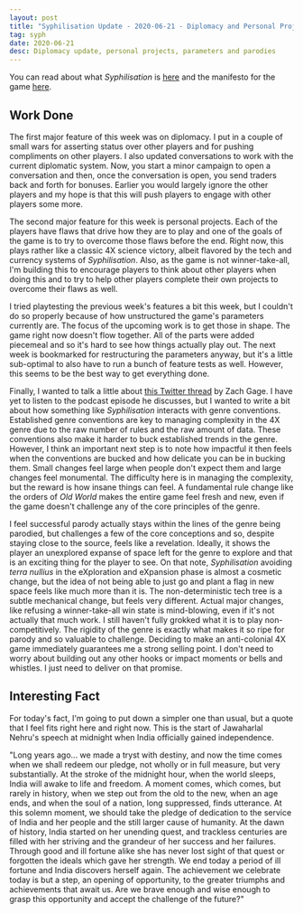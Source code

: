 ```yaml
---
layout: post
title: "Syphilisation Update - 2020-06-21 - Diplomacy and Personal Projects"
tag: syph
date: 2020-06-21
desc: Diplomacy update, personal projects, parameters and parodies
---
```



You can read about what *Syphilisation* is [here](/blog/syph/announce) and the manifesto for the game [here](/blog/syph/newManifesto).

## Work Done

The first major feature of this week was on diplomacy. I put in a couple of small wars for asserting status over other players and for pushing compliments on other players. I also updated conversations to work with the current diplomatic system. Now, you start a minor campaign to open a conversation and then, once the conversation is open, you send traders back and forth for bonuses. Earlier you would largely ignore the other players and my hope is that this will push players to engage with other players some more.


The second major feature for this week is personal projects. Each of the players have flaws that drive how they are to play and one of the goals of the game is to try to overcome those flaws before the end. Right now, this plays rather like a classic 4X science victory, albeit flavored by the tech and currency systems of *Syphilisation*. Also, as the game is not winner-take-all, I'm building this to encourage players to think about other players when doing this and to try to help other players complete their own projects to overcome their flaws as well.


I tried playtesting the previous week's features a bit this week, but I couldn't do so properly because of how unstructured the game's parameters currently are. The focus of the upcoming work is to get those in shape. The game right now doesn't flow together. All of the parts were added piecemeal and so it's hard to see how things actually play out. The next week is bookmarked for restructuring the parameters anyway, but it's a little sub-optimal to also have to run a bunch of feature tests as well. However, this seems to be the best way to get everything done.


Finally, I wanted to talk a little about [this Twitter thread](https://twitter.com/helvetica/status/1274450330726645762) by Zach Gage. I have yet to listen to the podcast episode he discusses, but I wanted to write a bit about how something like *Syphilisation* interacts with genre conventions. Established genre conventions are key to managing complexity in the 4X genre due to the raw number of rules and the raw amount of data. These conventions also make it harder to buck established trends in the genre. However, I think an important next step is to note how impactful it then feels when the conventions are bucked and how delicate you can be in bucking them. Small changes feel large when people don't expect them and large changes feel monumental. The difficulty here is in managing the complexity, but the reward is how insane things can feel. A fundamental rule change like the orders of *Old World* makes the entire game feel fresh and new, even if the game doesn't challenge any of the core principles of the genre.


I feel successful parody actually stays within the lines of the genre being parodied, but challenges a few of the core conceptions and so, despite staying close to the source, feels like a revelation. Ideally, it shows the player an unexplored expanse of space left for the genre to explore and that is an exciting thing for the player to see. On that note, *Syphilisation* avoiding *terra nullius* in the eXploration and eXpansion phase is almost a cosmetic change, but the idea of not being able to just go and plant a flag in new space feels like much more than it is. The non-deterministic tech tree is a subtle mechanical change, but feels very different. Actual major changes, like refusing a winner-take-all win state is mind-blowing, even if it's not actually that much work. I still haven't fully grokked what it is to play non-competitively. The rigidity of the genre is exactly what makes it so ripe for parody and so valuable to challenge. Deciding to make an anti-colonial 4X game immediately guarantees me a strong selling point. I don't need to worry about building out any other hooks or impact moments or bells and whistles. I just need to deliver on that promise.

## Interesting Fact

For today's fact, I'm going to put down a simpler one than usual, but a quote that I feel fits right here and right now. This is the start of Jawaharlal Nehru's speech at midnight when India officially gained independence.


"Long years ago... we made a tryst with destiny, and now the time comes when we shall redeem our pledge, not wholly or in full measure, but very substantially. At the stroke of the midnight hour, when the world sleeps, India will awake to life and freedom. A moment comes, which comes, but rarely in history, when we step out from the old to the new, when an age ends, and when the soul of a nation, long suppressed, finds utterance. At this solemn moment, we should take the pledge of dedication to the service of India and her people and the still larger cause of humanity. At the dawn of history, India started on her unending quest, and trackless centuries are filled with her striving and the grandeur of her success and her failures. Through good and ill fortune alike she has never lost sight of that quest or forgotten the ideals which gave her strength. We end today a period of ill fortune and India discovers herself again. The achievement we celebrate today is but a step, an opening of opportunity, to the greater triumphs and achievements that await us. Are we brave enough and wise enough to grasp this opportunity and accept the challenge of the future?"

